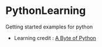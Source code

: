 # PythonLearning
Getting started examples for python

* Learning credit : [A Byte of Python](https://python.swaroopch.com/)
